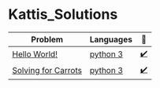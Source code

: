 # Kattis_Solutions
| Problem | Languages | :link: |
|-|-|-|
|[Hello World!](https://open.kattis.com/problems/hello)| [python 3](https://github.com/zodiak16/Kattis_Solutions/tree/main/Kattis/Python3/Hello%20World) |[✔️](https://github.com/zodiak16/Kattis_Solutions/blob/main/Kattis/Python3/Hello%20World/Hello_World.py)
|[Solving for Carrots](https://open.kattis.com/problems/carrots)|[python 3](https://github.com/zodiak16/Kattis_Solutions/tree/main/Kattis/Python3/Solving%20for%20Carrots)|[✔️](https://github.com/zodiak16/Kattis_Solutions/blob/main/Kattis/Python3/Solving%20for%20Carrots/Solving%20for%20Carrots.py)
